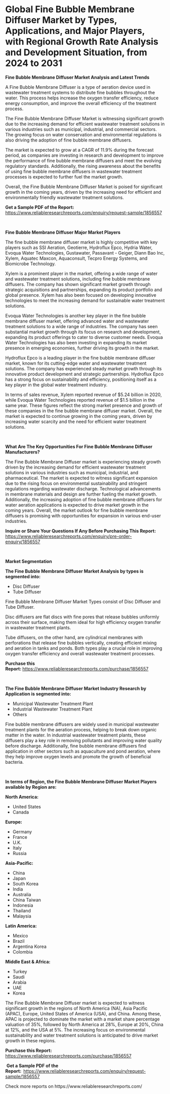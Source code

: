 <p><h1>Global Fine Bubble Membrane Diffuser Market by Types, Applications, and Major Players, with Regional Growth Rate Analysis and Development Situation, from 2024 to 2031</h1></p><p><strong>Fine Bubble Membrane Diffuser Market Analysis and Latest Trends</strong></p>
<p><p>A Fine Bubble Membrane Diffuser is a type of aeration device used in wastewater treatment systems to distribute fine bubbles throughout the water. This process helps increase the oxygen transfer efficiency, reduce energy consumption, and improve the overall efficiency of the treatment process.</p><p>The Fine Bubble Membrane Diffuser Market is witnessing significant growth due to the increasing demand for efficient wastewater treatment solutions in various industries such as municipal, industrial, and commercial sectors. The growing focus on water conservation and environmental regulations is also driving the adoption of fine bubble membrane diffusers.</p><p>The market is expected to grow at a CAGR of 11.9% during the forecast period, as companies are investing in research and development to improve the performance of fine bubble membrane diffusers and meet the evolving regulatory standards. Additionally, the rising awareness about the benefits of using fine bubble membrane diffusers in wastewater treatment processes is expected to further fuel the market growth.</p><p>Overall, the Fine Bubble Membrane Diffuser Market is poised for significant growth in the coming years, driven by the increasing need for efficient and environmentally friendly wastewater treatment solutions.</p></p>
<p><strong>Get a Sample PDF of the Report:&nbsp;</strong> <a href="https://www.reliableresearchreports.com/enquiry/request-sample/1856557">https://www.reliableresearchreports.com/enquiry/request-sample/1856557</a></p>
<p>&nbsp;</p>
<p><strong>Fine Bubble Membrane Diffuser Major Market Players</strong></p>
<p><p>The fine bubble membrane diffuser market is highly competitive with key players such as SSI Aeration, Geotierre, Hydroflux Epco, Hydria Water, Evoqua Water Technologies, Gustawater, Passavant - Geiger, Diann Bao Inc, Xylem, Aquatec Maxcon, Aquaconsult, Tecpro Energy Systems, and Biomicrobe Technology. </p><p>Xylem is a prominent player in the market, offering a wide range of water and wastewater treatment solutions, including fine bubble membrane diffusers. The company has shown significant market growth through strategic acquisitions and partnerships, expanding its product portfolio and global presence. Xylem has also been focused on developing innovative technologies to meet the increasing demand for sustainable water treatment solutions.</p><p>Evoqua Water Technologies is another key player in the fine bubble membrane diffuser market, offering advanced water and wastewater treatment solutions to a wide range of industries. The company has seen substantial market growth through its focus on research and development, expanding its product offerings to cater to diverse customer needs. Evoqua Water Technologies has also been investing in expanding its market presence in emerging economies, further driving its growth in the market.</p><p>Hydroflux Epco is a leading player in the fine bubble membrane diffuser market, known for its cutting-edge water and wastewater treatment solutions. The company has experienced steady market growth through its innovative product development and strategic partnerships. Hydroflux Epco has a strong focus on sustainability and efficiency, positioning itself as a key player in the global water treatment industry.</p><p>In terms of sales revenue, Xylem reported revenue of $5.24 billion in 2020, while Evoqua Water Technologies reported revenue of $1.5 billion in the same year. These figures reflect the strong market presence and growth of these companies in the fine bubble membrane diffuser market. Overall, the market is expected to continue growing in the coming years, driven by increasing water scarcity and the need for efficient water treatment solutions.</p></p>
<p>&nbsp;</p>
<p><strong>What Are The Key Opportunities For Fine Bubble Membrane Diffuser Manufacturers?</strong></p>
<p><p>The Fine Bubble Membrane Diffuser market is experiencing steady growth driven by the increasing demand for efficient wastewater treatment solutions in various industries such as municipal, industrial, and pharmaceutical. The market is expected to witness significant expansion due to the rising focus on environmental sustainability and stringent regulations regarding wastewater discharge. Technological advancements in membrane materials and design are further fueling the market growth. Additionally, the increasing adoption of fine bubble membrane diffusers for water aeration applications is expected to drive market growth in the coming years. Overall, the market outlook for fine bubble membrane diffusers is promising with opportunities for expansion in various end-user industries.</p></p>
<p><strong>Inquire or Share Your Questions If Any Before Purchasing This Report:</strong> <a href="https://www.reliableresearchreports.com/enquiry/pre-order-enquiry/1856557">https://www.reliableresearchreports.com/enquiry/pre-order-enquiry/1856557</a></p>
<p>&nbsp;</p>
<p><strong>Market Segmentation</strong></p>
<p><strong>The Fine Bubble Membrane Diffuser Market Analysis by types is segmented into:</strong></p>
<p><ul><li>Disc Diffuser</li><li>Tube Diffuser</li></ul></p>
<p><p>Fine Bubble Membrane Diffuser Market Types consist of Disc Diffuser and Tube Diffuser. </p><p>Disc diffusers are flat discs with fine pores that release bubbles uniformly across their surface, making them ideal for high efficiency oxygen transfer in wastewater treatment plants. </p><p>Tube diffusers, on the other hand, are cylindrical membranes with perforations that release fine bubbles vertically, creating efficient mixing and aeration in tanks and ponds. Both types play a crucial role in improving oxygen transfer efficiency and overall wastewater treatment processes.</p></p>
<p><strong>Purchase this Report:&nbsp;</strong><a href="https://www.reliableresearchreports.com/purchase/1856557">https://www.reliableresearchreports.com/purchase/1856557</a></p>
<p>&nbsp;</p>
<p><strong>The Fine Bubble Membrane Diffuser Market Industry Research by Application is segmented into:</strong></p>
<p><ul><li>Municipal Wastewater Treatment Plant</li><li>Industrial Wastewater Treatment Plant</li><li>Others</li></ul></p>
<p><p>Fine bubble membrane diffusers are widely used in municipal wastewater treatment plants for the aeration process, helping to break down organic matter in the water. In industrial wastewater treatment plants, these diffusers play a key role in removing pollutants and improving water quality before discharge. Additionally, fine bubble membrane diffusers find application in other sectors such as aquaculture and pond aeration, where they help improve oxygen levels and promote the growth of beneficial bacteria.</p></p>
<p>&nbsp;</p>
<p><strong>In terms of Region, the Fine Bubble Membrane Diffuser Market Players available by Region are:</strong></p>
<p>
    <p> <strong> North America: </strong>
        <ul>
            <li>United States</li>
            <li>Canada</li>
        </ul>
        </p> 
    <p> <strong> Europe: </strong>
        <ul>
            <li>Germany</li>
            <li>France</li>
            <li>U.K.</li>
            <li>Italy</li>
            <li>Russia</li>
        </ul>
        </p> 
    <p> <strong> Asia-Pacific: </strong>
        <ul>
            <li>China</li>
            <li>Japan</li>
            <li>South Korea</li>
            <li>India</li>
            <li>Australia</li>
            <li>China Taiwan</li>
            <li>Indonesia</li>
            <li>Thailand</li>
            <li>Malaysia</li>
        </ul>
        </p> 
    <p> <strong> Latin America: </strong>
        <ul>
            <li>Mexico</li>
            <li>Brazil</li>
            <li>Argentina Korea</li>
            <li>Colombia</li>
        </ul>
        </p> 
    <p> <strong> Middle East & Africa: </strong>
        <ul>
            <li>Turkey</li>
            <li>Saudi</li>
            <li>Arabia</li>
            <li>UAE</li>
            <li>Korea</li>
        </ul>
    </p>
    </p>
<p><p>The Fine Bubble Membrane Diffuser market is expected to witness significant growth in the regions of North America (NA), Asia Pacific (APAC), Europe, United States of America (USA), and China. Among these, APAC is projected to dominate the market with a market share percentage valuation of 35%, followed by North America at 28%, Europe at 20%, China at 12%, and the USA at 5%. The increasing focus on environmental sustainability and water treatment solutions is anticipated to drive market growth in these regions.</p></p>
<p><strong>Purchase this Report: </strong><a href="https://www.reliableresearchreports.com/purchase/1856557">https://www.reliableresearchreports.com/purchase/1856557</a></p>
<p>&nbsp;<strong>Get a Sample PDF of the Report:&nbsp;&nbsp;</strong><a href="https://www.reliableresearchreports.com/enquiry/request-sample/1856557">https://www.reliableresearchreports.com/enquiry/request-sample/1856557</a></p>
<p><strong></strong></p>
<p>Check more reports on https://www.reliableresearchreports.com/</p>